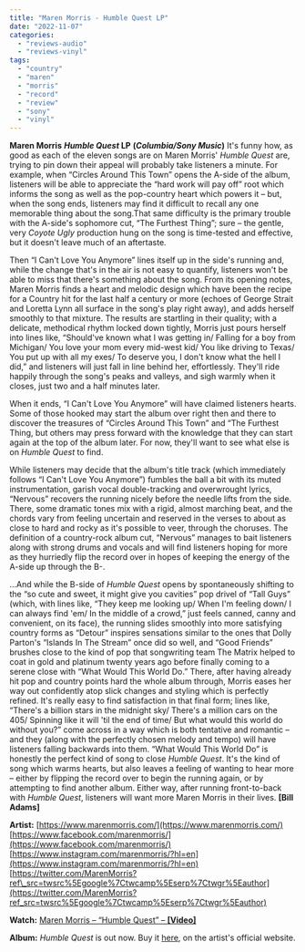 ```yaml
---
title: "Maren Morris - Humble Quest LP"
date: "2022-11-07"
categories: 
  - "reviews-audio"
  - "reviews-vinyl"
tags: 
  - "country"
  - "maren"
  - "morris"
  - "record"
  - "review"
  - "sony"
  - "vinyl"
---
```


**Maren Morris** **_Humble Quest_ LP** **(_Columbia/Sony Music_)** It's funny how, as good as each of the eleven songs are on Maren Morris' _Humble Quest_ are, trying to pin down their appeal will probably take listeners a minute. For example, when “Circles Around This Town” opens the A-side of the album, listeners will be able to appreciate the “hard work will pay off” root which informs the song as well as the pop-country heart which powers it – but, when the song ends, listeners may find it difficult to recall any one memorable thing about the song.That same difficulty is the primary trouble with the A-side's sophomore cut, “The Furthest Thing”; sure – the gentle, very _Coyote Ugly_ production hung on the song is time-tested and effective, but it doesn't leave much of an aftertaste.

Then “I Can't Love You Anymore” lines itself up in the side's running and, while the change that's in the air is not easy to quantify, listeners won't be able to miss that there's something about the song. From its opening notes, Maren Morris finds a heart and melodic design which have been the recipe for a Country hit for the last half a century or more (echoes of George Strait and Loretta Lynn all surface in the song's play right away), and adds herself smoothly to that mixture. The results are startling in their quality; with a delicate, methodical rhythm locked down tightly, Morris just pours herself into lines like, “Should've known what I was getting in/ Falling for a boy from Michigan/ You love your mom every mid-west kid/ You like driving to Texas/ You put up with all my exes/ To deserve you, I don't know what the hell I did,” and listeners will just fall in line behind her, effortlessly. They'll ride happily through the song's peaks and valleys, and sigh warmly when it closes, just two and a half minutes later.

When it ends, “I Can't Love You Anymore” will have claimed listeners hearts. Some of those hooked may start the album over right then and there to discover the treasures of “Circles Around This Town” and “The Furthest Thing, but others may press forward with the knowledge that they can start again at the top of the album later. For now, they'll want to see what else is on _Humble Quest_ to find.

While listeners may decide that the album's title track (which immediately follows “I Can't Love You Anymore”) fumbles the ball a bit with its muted instrumentation, garish vocal double-tracking and overwrought lyrics, “Nervous” recovers the running nicely before the needle lifts from the side. There, some dramatic tones mix with a rigid, almost marching beat, and the chords vary from feeling uncertain and reserved in the verses to about as close to hard and rocky as it's possible to veer, through the choruses. The definition of a country-rock album cut, “Nervous” manages to bait listeners along with strong drums and vocals and will find listeners hoping for more as they hurriedly flip the record over in hopes of keeping the energy of the A-side up through the B-.

...And while the B-side of _Humble Quest_ opens by spontaneously shifting to the “so cute and sweet, it might give you cavities” pop drivel of “Tall Guys” (which, with lines like, “They keep me looking up/ When I'm feeling down/ I can always find 'em/ In the middle of a crowd,” just feels canned, canny and convenient, on its face), the running slides smoothly into more satisfying country forms as “Detour” inspires sensations similar to the ones that Dolly Parton's “Islands In The Stream” once did so well, and “Good Friends” brushes close to the kind of pop that songwriting team The Matrix helped to coat in gold and platinum twenty years ago before finally coming to a serene close with “What Would This World Do.” There, after having already hit pop and country points hard the whole album through, Morris eases her way out confidently atop slick changes and styling which is perfectly refined. It's really easy to find satisfaction in that final form; lines like, “There's a billion stars in the midnight sky/ There's a million cars on the 405/ Spinning like it will 'til the end of time/ But what would this world do without you?” come across in a way which is both tentative and romantic – and they (along with the perfectly chosen melody and tempo) will have listeners falling backwards into them. “What Would This World Do” is honestly the perfect kind of song to close _Humble Quest_. It's the kind of song which warms hearts, but also leaves a feeling of wanting to hear more – either by flipping the record over to begin the running again, or by attempting to find another album. Either way, after running front-to-back with _Humble Quest_, listeners will want more Maren Morris in their lives. **\[Bill Adams\]**

**Artist:** [https://www.marenmorris.com/](https://www.marenmorris.com/) [https://www.facebook.com/marenmorris/](https://www.facebook.com/marenmorris/) [https://www.instagram.com/marenmorris/?hl=en](https://www.instagram.com/marenmorris/?hl=en) [https://twitter.com/MarenMorris?ref\_src=twsrc%5Egoogle%7Ctwcamp%5Eserp%7Ctwgr%5Eauthor](https://twitter.com/MarenMorris?ref_src=twsrc%5Egoogle%7Ctwcamp%5Eserp%7Ctwgr%5Eauthor)

**Watch:** [Maren Morris – “Humble Quest” – **\[Video\]**](https://www.youtube.com/watch?v=ZRM4oq0auaU)

**Album:** _Humble Quest_ is out now. Buy it [here](https://shop.marenmorris.com/collections/shop-all/products/humble-quest-vinyl), on the artist's official website.
